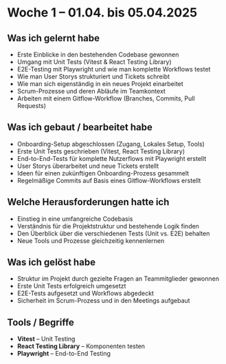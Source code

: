 # Woche 1 – 01.04. bis 05.04.2025

## Was ich gelernt habe

- Erste Einblicke in den bestehenden Codebase gewonnen
- Umgang mit Unit Tests (Vitest & React Testing Library)
- E2E-Testing mit Playwright und wie man komplette Workflows testet
- Wie man User Storys strukturiert und Tickets schreibt
- Wie man sich eigenständig in ein neues Projekt einarbeitet
- Scrum-Prozesse und deren Abläufe im Teamkontext
- Arbeiten mit einem Gitflow-Workflow (Branches, Commits, Pull Requests)

## Was ich gebaut / bearbeitet habe

- Onboarding-Setup abgeschlossen (Zugang, Lokales Setup, Tools)
- Erste Unit Tests geschrieben (Vitest, React Testing Library)
- End-to-End-Tests für komplette Nutzerflows mit Playwright erstellt
- User Storys überarbeitet und neue Tickets erstellt
- Ideen für einen zukünftigen Onboarding-Prozess gesammelt
- Regelmäßige Commits auf Basis eines Gitflow-Workflows erstellt

## Welche Herausforderungen hatte ich

- Einstieg in eine umfangreiche Codebasis
- Verständnis für die Projektstruktur und bestehende Logik finden
- Den Überblick über die verschiedenen Tests (Unit vs. E2E) behalten
- Neue Tools und Prozesse gleichzeitig kennenlernen

## Was ich gelöst habe

- Struktur im Projekt durch gezielte Fragen an Teammitglieder gewonnen
- Erste Unit Tests erfolgreich umgesetzt
- E2E-Tests aufgesetzt und Workflows abgedeckt
- Sicherheit im Scrum-Prozess und in den Meetings aufgebaut

## Tools / Begriffe

- **Vitest** – Unit Testing
- **React Testing Library** – Komponenten testen
- **Playwright** – End-to-End Testing